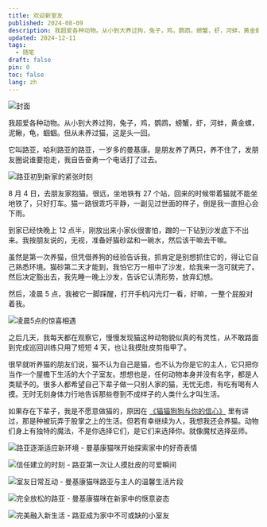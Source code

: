 ```yaml
---
title: 欢迎新室友
published: 2024-08-09
description: 我超爱各种动物。从小到大养过狗，兔子，鸡，鹦鹉，螃蟹，虾，河蚌，黄金螺，泥鳅，龟，蝈蝈。但从未养过猫，这是头一回。
updated: 2024-12-11
tags:
  - 随笔
draft: false
pin: 0
toc: false
lang: zh
---
```


![封面](./_images/欢迎新室友-1754590543861.webp)

我超爱各种动物。从小到大养过狗，兔子，鸡，鹦鹉，螃蟹，虾，河蚌，黄金螺，泥鳅，龟，蝈蝈。但从未养过猫，这是头一回。

它叫路亚，哈利路亚的路亚，一岁多的曼基康。是朋友养了两只，养不住了，发朋友圈说谁要抱走，我自告奋勇一个电话打了过去。

![路亚初到新家的紧张时刻](./_images/欢迎新室友-1754590578805.webp)

8 月 4 日，去朋友家抱猫。很远，坐地铁有 27 个站，回来的时候带着猫就不能坐地铁了，只好打车。猫一路很乖巧平静，一副见过世面的样子，倒是我一直担心会下雨。

到家已经快晚上 12 点半，刚放出来小家伙很害怕，蹭的一下钻到沙发底下不出来。我按朋友说的，无视，准备好猫砂盆和一碗水，然后该干嘛去干嘛。

虽然是第一次养猫，但凭借养狗的经验告诉我，抓肯定是别想抓住它的，得让它自己熟悉环境。猫砂第二天才能到，我怕它万一相中了沙发，给我来一泡可就完了。然后决定豁出去，我先睡一晚上沙发，告诉它认清形势，放弃幻想。

然后，凌晨 5 点，我被它一脚踩醒，打开手机闪光灯一看，好嘛，一整个屁股对着我。

![凌晨5点的惊喜相遇](./_images/欢迎新室友-1754590653366.webp)

之后几天，我每天都在观察它，慢慢发现猫这种动物貌似真的有灵性，从不敢路面到完成巡回训练只用了短短 4 天，也让我摸肚皮剪指甲了。

很早就听养猫的朋友们说，猫不认为自己是猫，也不认为你是它的主人，它只把你当作一个屋檐下生活的大个子室友。想想也是，任何动物本身并没有名字，都是人类赋予的。很多人都希望自己下辈子做一只别人家的猫，无忧无虑，有吃有喝有人摸。无时无刻身体力行地告诉那些卷到不成样子的人类什么才叫生活。

如果存在下辈子，我是不愿意做猫的，原因在 [《猫猫狗狗与你的信心》](https://cgartlab.com/cats-and-dogs-with-your-confidence/ "《猫猫狗狗与你的信心》") 里有讲过，那是种被玩弄于股掌之上的生活。但若有幸继续为人，我想我还会养猫。动物们身上有独特的魔法，不是你选择它们，是它们来选择你。就像魔杖选择巫师。

![路亚逐渐适应新环境 - 曼基康猫咪开始探索家中的好奇表情](./_images/欢迎新室友-1754590663829.webp)

![信任建立的时刻 - 路亚第一次让人摸肚皮的可爱瞬间](./_images/欢迎新室友-1754590674747.webp)

![室友日常互动 - 曼基康猫咪路亚与主人的温馨生活片段](./_images/欢迎新室友-1754590691347.webp)

![完全放松的路亚 - 曼基康猫咪在新家中的惬意姿态](./_images/欢迎新室友-1754590707977.webp)

![完美融入新生活 - 路亚成为家中不可或缺的小室友](./_images/欢迎新室友-1754590715831.webp)